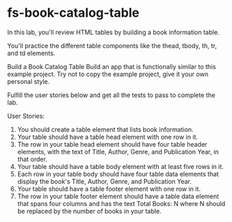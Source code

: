 # fs-book-catalog-table

In this lab, you'll review HTML tables by building a book information table.

You'll practice the different table components like the thead, tbody, th, tr, and td elements.

Build a Book Catalog Table
Build an app that is functionally similar to this example project. Try not to copy the example project, give it your own personal style.

Fulfill the user stories below and get all the tests to pass to complete the lab.

User Stories:

1.  You should create a table element that lists book information.
2.  Your table should have a table head element with one row in it.
3.  The row in your table head element should have four table header elements, with the text of Title, Author, Genre, and Publication Year, in that order.
4.  Your table should have a table body element with at least five rows in it.
5.  Each row in your table body should have four table data elements that display the book's Title, Author, Genre, and Publication Year.
6.  Your table should have a table footer element with one row in it.
7.  The row in your table footer element should have a table data element that spans four columns and has the text Total Books: N where N should be replaced by the number of books in your table.
